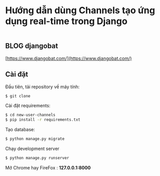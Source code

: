 # Hướng dẫn dùng Channels tạo ứng dụng real-time trong Django

<a target="_blank" href="https://www.djangobat.com/blog/huong-dan-dung-channels-tao-ung-dung-real-time-trong-django/"><img src="https://www.djangobat.com/media/posts/2019/04/23/channels.jpg" alt="" /></a>


## BLOG djangobat

[https://www.djangobat.com/](https://www.djangobat.com/)

## Cài đặt

Đầu tiên, tải repository về máy tính:

```bash
$ git clone 
```

Cài đặt requirements:

```bash
$ cd new-user-channels
$ pip install -r requirements.txt
```

Tạo database:

```bash
$ python manage.py migrate
```
Chạy development server

```bash
$ python manage.py runserver
```

Mở Chrome hay FireFox : **127.0.0.1:8000**





